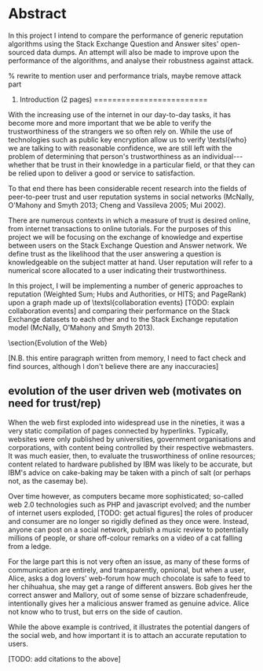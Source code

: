 Abstract 
=========

In this project I intend to compare the performance of generic reputation
algorithms using the Stack Exchange Question and Answer sites' open-sourced data
dumps. An attempt will also be made to improve upon the performance of the
algorithms, and analyse their robustness against attack.



% rewrite to mention user and performance trials, maybe remove attack part



1. Introduction (2 pages)
=========================

With the increasing use of the internet in our day-to-day tasks, it has become
more and more important that we be able to verify the trustworthiness of the
strangers we so often rely on. While the use of technologies such as public key
encryption allow us to verify \\textsl{who} we are talking to with reasonable
confidence, we are still left with the problem of determining that person's
trustworthiness as an individual---whether that be trust in their knowledge in a
particular field, or that they can be relied upon to deliver a good or service
to satisfaction.

To that end there has been considerable recent research into the fields of
peer-to-peer trust and user reputation systems in social networks (McNally,
O'Mahony and Smyth 2013; Cheng and Vassileva 2005; Mui 2002).

There are numerous contexts in which a measure of trust is desired online, from
internet transactions to online tutorials. For the purposes of this project we
will be focusing on the exchange of knowledge and expertise between users on the
Stack Exchange Question and Answer network. We define trust as the likelihood
that the user answering a question is knowledgeable on the subject matter at
hand. User reputation will refer to a numerical score allocated to a user
indicating their trustworthiness.

In this project, I will be implementing a number of generic approaches to
reputation (Weighted Sum; Hubs and Authorities, or HITS; and PageRank) upon a
graph made up of \\textsl{collaboration events} [TODO: explain collaboration
events] and comparing their performance on the Stack Exchange datasets to each
other and to the Stack Exchange reputation model (McNally, O'Mahony and Smyth
2013).

\\section{Evolution of the Web}

[N.B. this entire paragraph written from memory, I need to fact check and find
sources, although I don't believe there are any inaccuracies]



evolution of the user driven web (motivates on need for trust/rep)
------------------------------------------------------------------

When the web first exploded into widespread use in the nineties, it was a very
static compilation of pages connected by hyperlinks. Typically, websites were
only published by universities, government organisations and corporations, with
content being controlled by their respective webmasters. It was much easier,
then, to evaluate the trusworthiness of online resources; content related to
hardware published by IBM was likely to be accurate, but IBM's advice on
cake-baking may be taken with a pinch of salt (or perhaps not, as the casemay
be).

Over time however, as computers became more sophisticated; so-called web 2.0
technologies such as PHP and javascript evolved; and the number of internet
users exploded, [TODO: get actual figures] the roles of producer and consumer
are no longer so rigidly defined as they once were. Instead, anyone can post on
a social network, publish a music review to potentially millions of people, or
share off-colour remarks on a video of a cat falling from a ledge.

For the large part this is not very often an issue, as many of these forms of
communication are entirely, and transparently, opnional, but when a user, Alice,
asks a dog lovers' web-forum how much chocolate is safe to feed to her
chihuahua, she may get a range of different answers. Bob gives her the correct
answer and Mallory, out of some sense of bizzare schadenfreude, intentionally
gives her a malicious answer framed as genuine advice. Alice not know who to
trust, but errs on the side of caution.

While the above example is contrived, it illustrates the potential dangers of
the social web, and how important it is to attach an accurate reputation to
users.

[TODO: add citations to the above]




